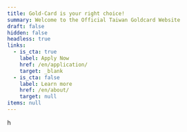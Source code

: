 ```yaml
---
title: Gold-Card is your right choice!
summary: Welcome to the Official Taiwan Goldcard Website
draft: false
hidden: false
headless: true
links:
  - is_cta: true
    label: Apply Now
    href: /en/application/
    target: _blank
  - is_cta: false
    label: Learn more
    href: /en/about/
    target: null
items: null
---
```

h